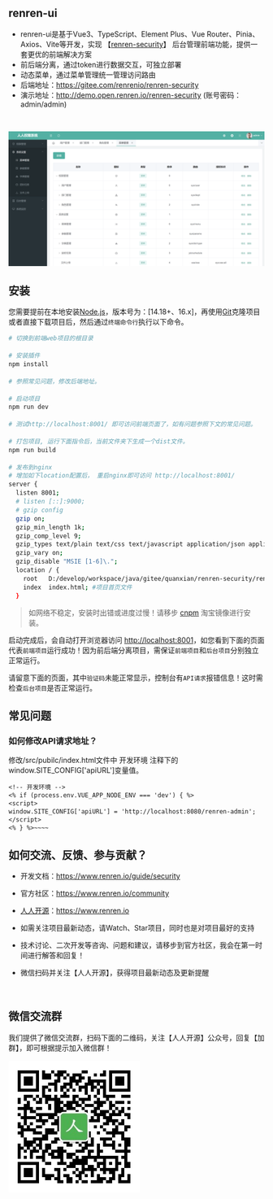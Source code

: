 ## renren-ui
- renren-ui是基于Vue3、TypeScript、Element Plus、Vue Router、Pinia、Axios、Vite等开发，实现 【[renren-security](https://gitee.com/renrenio/renren-security)】 后台管理前端功能，提供一套更优的前端解决方案
- 前后端分离，通过token进行数据交互，可独立部署
- 动态菜单，通过菜单管理统一管理访问路由
- 后端地址：https://gitee.com/renrenio/renren-security
- 演示地址：http://demo.open.renren.io/renren-security (账号密码：admin/admin)

<br> 

![输入图片说明](public/1.png)

## 安装

您需要提前在本地安装[Node.js](https://nodejs.org/en/)，版本号为：[14.18+、16.x]，再使用[Git](https://git-scm.com/)克隆项目或者直接下载项目后，然后通过`终端命令行`执行以下命令。

```bash
# 切换到前端web项目的根目录

# 安装插件
npm install

# 参照常见问题，修改后端地址。

# 启动项目
npm run dev

# 测试http://localhost:8001/ 即可访问前端页面了，如有问题参照下文的常见问题。

# 打包项目, 运行下面指令后，当前文件夹下生成一个dist文件。
npm run build

# 发布到nginx
# 增加如下location配置后， 重启nginx即可访问 http://localhost:8001/
server {
  listen 8001;			 
  # listen [::]:9000;
  # gzip config
  gzip on;
  gzip_min_length 1k;
  gzip_comp_level 9;
  gzip_types text/plain text/css text/javascript application/json application/javascript application/x-javascript application/xml;
  gzip_vary on;
  gzip_disable "MSIE [1-6]\.";
  location / {
    root   D:/develop/workspace/java/gitee/quanxian/renren-security/renren-ui/dist;	#项目资源文件加载目录
    index  index.html; #项目首页文件
  }

```

> 如网络不稳定，安装时出错或进度过慢！请移步 [cnpm](https://npmmirror.com/) 淘宝镜像进行安装。

启动完成后，会自动打开浏览器访问 [http://localhost:8001](http://localhost:8001)，如您看到下面的页面代表`前端项目`运行成功！因为前后端分离项目，需保证`前端项目`和`后台项目`分别独立正常运行。

请留意下面的页面，其中`验证码`未能正常显示，控制台有`API请求`报错信息！这时需检查`后台项目`是否正常运行。

## 常见问题
### 如何修改API请求地址？

修改/src/pubilc/index.html文件中  开发环境  注释下的window.SITE_CONFIG['apiURL']变量值。
```  ~~~~
<!-- 开发环境 -->  
<% if (process.env.VUE_APP_NODE_ENV === 'dev') { %>
<script>
window.SITE_CONFIG['apiURL'] = 'http://localhost:8080/renren-admin';
</script>
<% } %>~~~~
```

## 如何交流、反馈、参与贡献？
- 开发文档：https://www.renren.io/guide/security
- 官方社区：https://www.renren.io/community
- [人人开源](https://www.renren.io)：https://www.renren.io
- 如需关注项目最新动态，请Watch、Star项目，同时也是对项目最好的支持
- 技术讨论、二次开发等咨询、问题和建议，请移步到官方社区，我会在第一时间进行解答和回复！
- 微信扫码并关注【人人开源】，获得项目最新动态及更新提醒<br>

  <br>

## 微信交流群
我们提供了微信交流群，扫码下面的二维码，关注【人人开源】公众号，回复【加群】，即可根据提示加入微信群！
<br><br>
![输入图片说明](public/wechat.jpg)

<br>
<br>
